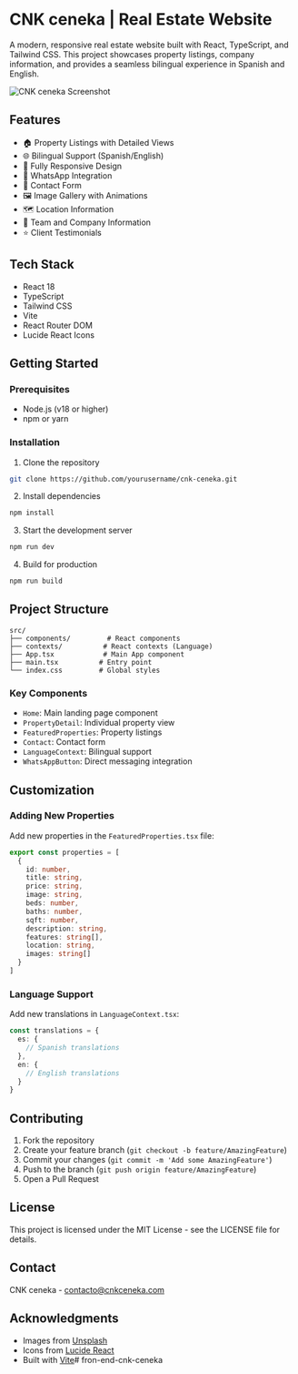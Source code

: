 # CNK ceneka | Real Estate Website

A modern, responsive real estate website built with React, TypeScript, and Tailwind CSS. This project showcases property listings, company information, and provides a seamless bilingual experience in Spanish and English.

![CNK ceneka Screenshot](https://images.unsplash.com/photo-1600607687939-ce8a6c25118c?ixlib=rb-1.2.1&auto=format&fit=crop&w=2000&q=80)

## Features

- 🏠 Property Listings with Detailed Views
- 🌐 Bilingual Support (Spanish/English)
- 📱 Fully Responsive Design
- 💬 WhatsApp Integration
- 📝 Contact Form
- 🖼️ Image Gallery with Animations
- 🗺️ Location Information
- 👥 Team and Company Information
- ⭐ Client Testimonials

## Tech Stack

- React 18
- TypeScript
- Tailwind CSS
- Vite
- React Router DOM
- Lucide React Icons

## Getting Started

### Prerequisites

- Node.js (v18 or higher)
- npm or yarn

### Installation

1. Clone the repository
```bash
git clone https://github.com/yourusername/cnk-ceneka.git
```

2. Install dependencies
```bash
npm install
```

3. Start the development server
```bash
npm run dev
```

4. Build for production
```bash
npm run build
```

## Project Structure

```
src/
├── components/         # React components
├── contexts/          # React contexts (Language)
├── App.tsx            # Main App component
├── main.tsx          # Entry point
└── index.css         # Global styles
```

### Key Components

- `Home`: Main landing page component
- `PropertyDetail`: Individual property view
- `FeaturedProperties`: Property listings
- `Contact`: Contact form
- `LanguageContext`: Bilingual support
- `WhatsAppButton`: Direct messaging integration

## Customization

### Adding New Properties

Add new properties in the `FeaturedProperties.tsx` file:

```typescript
export const properties = [
  {
    id: number,
    title: string,
    price: string,
    image: string,
    beds: number,
    baths: number,
    sqft: number,
    description: string,
    features: string[],
    location: string,
    images: string[]
  }
]
```

### Language Support

Add new translations in `LanguageContext.tsx`:

```typescript
const translations = {
  es: {
    // Spanish translations
  },
  en: {
    // English translations
  }
}
```

## Contributing

1. Fork the repository
2. Create your feature branch (`git checkout -b feature/AmazingFeature`)
3. Commit your changes (`git commit -m 'Add some AmazingFeature'`)
4. Push to the branch (`git push origin feature/AmazingFeature`)
5. Open a Pull Request

## License

This project is licensed under the MIT License - see the LICENSE file for details.

## Contact

CNK ceneka - contacto@cnkceneka.com

## Acknowledgments

- Images from [Unsplash](https://unsplash.com)
- Icons from [Lucide React](https://lucide.dev)
- Built with [Vite](https://vitejs.dev)# fron-end-cnk-ceneka
